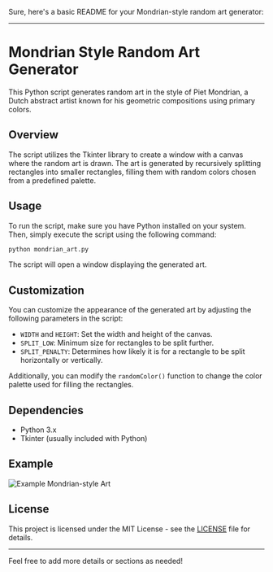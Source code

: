 Sure, here's a basic README for your Mondrian-style random art generator:

---

# Mondrian Style Random Art Generator

This Python script generates random art in the style of Piet Mondrian, a Dutch abstract artist known for his geometric compositions using primary colors.

## Overview

The script utilizes the Tkinter library to create a window with a canvas where the random art is drawn. The art is generated by recursively splitting rectangles into smaller rectangles, filling them with random colors chosen from a predefined palette.

## Usage

To run the script, make sure you have Python installed on your system. Then, simply execute the script using the following command:

```bash
python mondrian_art.py
```

The script will open a window displaying the generated art.

## Customization

You can customize the appearance of the generated art by adjusting the following parameters in the script:

- `WIDTH` and `HEIGHT`: Set the width and height of the canvas.
- `SPLIT_LOW`: Minimum size for rectangles to be split further.
- `SPLIT_PENALTY`: Determines how likely it is for a rectangle to be split horizontally or vertically.

Additionally, you can modify the `randomColor()` function to change the color palette used for filling the rectangles.

## Dependencies

- Python 3.x
- Tkinter (usually included with Python)

## Example

![Example Mondrian-style Art](example_art.png)

## License

This project is licensed under the MIT License - see the [LICENSE](LICENSE) file for details.

---

Feel free to add more details or sections as needed!
